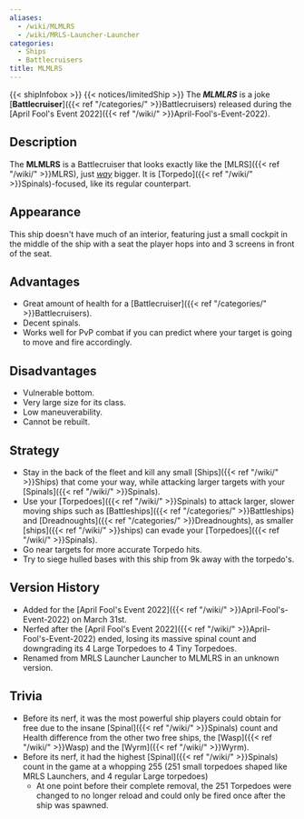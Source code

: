 ```yaml
---
aliases:
  - /wiki/MLMLRS
  - /wiki/MRLS-Launcher-Launcher
categories:
  - Ships
  - Battlecruisers
title: MLMLRS
---
```


{{< shipInfobox >}} {{< notices/limitedShip >}} The **_MLMLRS_** is a joke [**Battlecruiser**]({{< ref "/categories/" >}}Battlecruisers) released during the [April Fool's Event 2022]({{< ref "/wiki/" >}}April-Fool's-Event-2022).

## Description

The **MLMLRS** is a Battlecruiser that looks exactly like the [MLRS]({{< ref "/wiki/" >}}MLRS), just _<u>way</u>_ bigger. It is [Torpedo]({{< ref "/wiki/" >}}Spinals)-focused, like its regular counterpart.

## Appearance

This ship doesn't have much of an interior, featuring just a small cockpit in the middle of the ship with a seat the player hops into and 3 screens in front of the seat.

## Advantages

- Great amount of health for a [Battlecruiser]({{< ref "/categories/" >}}Battlecruisers).
- Decent spinals.
- Works well for PvP combat if you can predict where your target is going to move and fire accordingly.

## Disadvantages

- Vulnerable bottom.
- Very large size for its class.
- Low maneuverability.
- Cannot be rebuilt.

## Strategy

- Stay in the back of the fleet and kill any small [Ships]({{< ref "/wiki/" >}}Ships) that come your way, while attacking larger targets with your [Spinals]({{< ref "/wiki/" >}}Spinals).
- Use your [Torpedoes]({{< ref "/wiki/" >}}Spinals) to attack larger, slower moving ships such as [Battleships]({{< ref "/categories/" >}}Battleships) and [Dreadnoughts]({{< ref "/categories/" >}}Dreadnoughts), as smaller [ships]({{< ref "/wiki/" >}}ships) can evade your [Torpedoes]({{< ref "/wiki/" >}}Spinals).
- Go near targets for more accurate Torpedo hits.
- Try to siege hulled bases with this ship from 9k away with the torpedo's.

## Version History

- Added for the [April Fool's Event 2022]({{< ref "/wiki/" >}}April-Fool's-Event-2022) on March 31st.
- Nerfed after the [April Fool's Event 2022]({{< ref "/wiki/" >}}April-Fool's-Event-2022) ended, losing its massive spinal count and downgrading its 4 Large Torpedoes to 4 Tiny Torpedoes.
- Renamed from MRLS Launcher Launcher to MLMLRS in an unknown version.

## Trivia

- Before its nerf, it was the most powerful ship players could obtain for free due to the insane [Spinal]({{< ref "/wiki/" >}}Spinals) count and Health difference from the other two free ships, the [Wasp]({{< ref "/wiki/" >}}Wasp) and the [Wyrm]({{< ref "/wiki/" >}}Wyrm).
- Before its nerf, it had the highest [Spinal]({{< ref "/wiki/" >}}Spinals) count in the game at a whopping 255 (251 small torpedoes shaped like MRLS Launchers, and 4 regular Large torpedoes)
  - At one point before their complete removal, the 251 Torpedoes were changed to no longer reload and could only be fired once after the ship was spawned.
